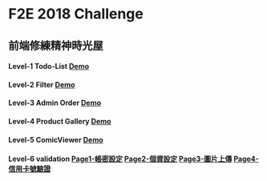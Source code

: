 # F2E 2018 Challenge

## 前端修練精神時光屋

#### Level-1 Todo-List <a href="https://you2245g.github.io/2018-F2E-Challenge/F2E-Level1/index.html">Demo</a>

#### Level-2 Filter <a href="https://you2245g.github.io/2018-F2E-Challenge/F2E-Level2/index.html">Demo</a>

#### Level-3 Admin Order <a href="https://you2245g.github.io/2018-F2E-Challenge/F2E-Level3/index.html">Demo</a>

#### Level-4 Product Gallery <a href="https://you2245g.github.io/2018-F2E-Challenge/F2E-Level4/index.html">Demo</a>

#### Level-5 ComicViewer <a href="https://you2245g.github.io/2018-F2E-Challenge/F2E-Level5/index.html">Demo</a>

#### Level-6 validation <a href="https://you2245g.github.io/2018-F2E-Challenge/F2E-Level6/step1.html">Page1-帳密設定</a> <a href="https://you2245g.github.io/2018-F2E-Challenge/F2E-Level6/step2.html">Page2-個資設定</a> <a href="https://you2245g.github.io/2018-F2E-Challenge/F2E-Level6/step3.html">Page3-圖片上傳</a> <a href="https://you2245g.github.io/2018-F2E-Challenge/F2E-Level6/step4.html">Page4-信用卡號驗證</a> 